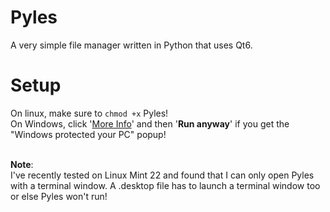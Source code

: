 # Pyles
A very simple file manager written in Python that uses Qt6.

# Setup
On linux, make sure to `chmod +x` Pyles!
<br>On Windows, click '<ins>More Info</ins>' and then '**Run anyway**' if you get the "Windows protected your PC" popup!

<br>**Note**:
<br>I've recently tested on Linux Mint 22 and found that I can only open Pyles with a terminal window. A .desktop file has to launch a terminal window too or else Pyles won't run!
